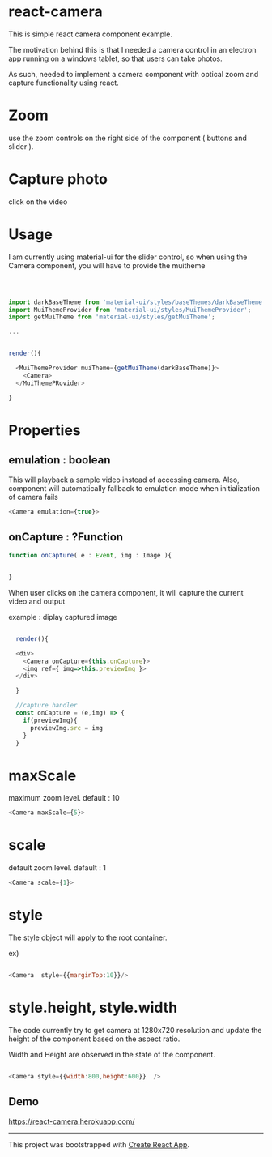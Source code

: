 


# react-camera

This is simple react camera component example.

The motivation behind this is that I needed a camera control in an electron app running on a windows tablet, so that users can take photos.

As such, needed to implement a camera component with optical zoom and capture functionality using react.


# Zoom 

use the zoom controls on the right side of the component ( buttons and slider ). 

# Capture photo

click on the video



# Usage

I am currently using material-ui for the slider control, so when using the Camera component, you will have to provide the muitheme

```javascript


 
import darkBaseTheme from 'material-ui/styles/baseThemes/darkBaseTheme';
import MuiThemeProvider from 'material-ui/styles/MuiThemeProvider';
import getMuiTheme from 'material-ui/styles/getMuiTheme';

...


render(){

  <MuiThemeProvider muiTheme={getMuiTheme(darkBaseTheme)}>
    <Camera>
  </MuiThemePRovider>

}


```


# Properties

## emulation : boolean

This will playback a sample video instead of accessing camera. 
Also, component will automatically fallback to emulation mode when initialization of camera fails

```javascript
<Camera emulation={true}>
```

## onCapture : ?Function

```javascript
function onCapture( e : Event, img : Image ){


}
```
When user clicks on the camera component, it will capture the current video and output 


example : diplay captured image 

```javascript

  render(){

  <div>
    <Camera onCapture={this.onCapture}>
    <img ref={ img=>this.previewImg }>
  </div>

  }
```

```javascript
  //capture handler
  const onCapture = (e,img) => {
    if(previewImg){
      previewImg.src = img
    }
  }
```
# maxScale 

maximum zoom level.  default : 10

```javascript
<Camera maxScale={5}>

```

# scale

default zoom level.  default : 1
```javascript
<Camera scale={1}>
```
# style 

The style object will apply to the root container.

ex)
```javascript

<Camera  style={{marginTop:10}}/>

```

# style.height, style.width

The code currently try to get camera at 1280x720 resolution and update the height of the component based on the aspect ratio.

Width and Height are observed in the state of the component.


```javascript

<Camera style={{width:800,height:600}}  />

```






## Demo 
https://react-camera.herokuapp.com/

----

This project was bootstrapped with [Create React App](https://github.com/facebookincubator/create-react-app).
